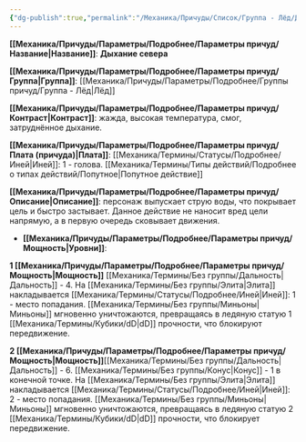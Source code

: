 ```yaml
---
{"dg-publish":true,"permalink":"/Механика/Причуды/Список/Группа - Лёд/Дыхание севера/","noteIcon":"","created":"2025-09-07T13:19:23.234+03:00","updated":"2025-10-20T13:31:30.248+03:00"}
---
```




**[[Механика/Причуды/Параметры/Подробнее/Параметры причуд/Название\|Название]]**: **Дыхание севера**

**[[Механика/Причуды/Параметры/Подробнее/Параметры причуд/Группа\|Группа]]**: [[Механика/Причуды/Параметры/Подробнее/Группы причуд/Группа - Лёд\|Лёд]] 

**[[Механика/Причуды/Параметры/Подробнее/Параметры причуд/Контраст\|Контраст]]**: жажда, высокая температура, смог, затруднённое дыхание.

**[[Механика/Причуды/Параметры/Подробнее/Параметры причуд/Плата (причуда)\|Плата]]**: [[Механика/Термины/Статусы/Подробнее/Иней\|Иней]]: 1 - голова. [[Механика/Термины/Типы действий/Подробнее о типах действий/Попутное\|Попутное действие]]

**[[Механика/Причуды/Параметры/Подробнее/Параметры причуд/Описание\|Описание]]**: персонаж выпускает струю воды, что покрывает цель и быстро застывает. Данное действие не наносит вред цели напрямую, а в первую очередь сковывает движения. 


- **[[Механика/Причуды/Параметры/Подробнее/Параметры причуд/Мощность\|Уровни]]**:

**1 [[Механика/Причуды/Параметры/Подробнее/Параметры причуд/Мощность\|Мощность]]** [[Механика/Термины/Без группы/Дальность\|Дальность]] - 4. 
На [[Механика/Термины/Без группы/Элита\|Элита]] накладывается [[Механика/Термины/Статусы/Подробнее/Иней\|Иней]]: 1 - место попадания. 
[[Механика/Термины/Без группы/Миньоны\|Миньоны]] мгновенно уничтожаются, превращаясь в ледяную статую 1 [[Механика/Термины/Кубики/dD\|dD]] прочности, что блокируют передвижение.


**2 [[Механика/Причуды/Параметры/Подробнее/Параметры причуд/Мощность\|Мощность]]**[[Механика/Термины/Без группы/Дальность\|Дальность]] - 6.  [[Механика/Термины/Без группы/Конус\|Конус]] - 1 в конечной точке.
На [[Механика/Термины/Без группы/Элита\|Элита]] накладывается [[Механика/Термины/Статусы/Подробнее/Иней\|Иней]]: 2 - место попадания. 
[[Механика/Термины/Без группы/Миньоны\|Миньоны]] мгновенно уничтожаются, превращаясь в ледяную статую 2 [[Механика/Термины/Кубики/dD\|dD]] прочности, что блокирует передвижение. 